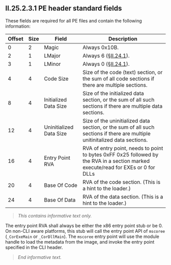 ## II.25.2.3.1 PE header standard fields

These fields are required for all PE files and contain the following information:

 Offset | Size | Field | Description
 ---- | ---- | ---- | ----
 0 | 2 | Magic | Always 0x10B.
 2 | 1 | LMajor | Always 6 (§[II.24.1](#todo-missing-hyperlink)).
 3 | 1 | LMinor | Always 0 (§[II.24.1](#todo-missing-hyperlink)).
 4 | 4 | Code Size | Size of the code (text) section, or the sum of all code sections if there are multiple sections.
 8 | 4 | Initialized Data Size | Size of the initialized data section, or the sum of all such sections if there are multiple data sections.
 12 | 4 | Uninitialized Data Size | Size of the uninitialized data section, or the sum of all such sections if there are multiple unitinitalized data sections.
 16 | 4 | Entry Point RVA | RVA of entry point, needs to point to bytes 0xFF 0x25 followed by the RVA in a section marked execute/read for EXEs or 0 for DLLs
 20 | 4 | Base Of Code | RVA of the code section. (This is a hint to the loader.)
 24 | 4 | Base Of Data | RVA of the data section. (This is a hint to the loader.) 
 
> _This contains informative text only._

The entry point RVA shall always be either the x86 entry point stub or be 0. On non-CLI aware platforms, this stub will call the entry point API of `mscoree` (`_CorExeMain` or `_CorDllMain`). The `mscoree` entry point will use the module handle to load the metadata from the image, and invoke the entry point specified in the CLI header.

> _End informative text._
